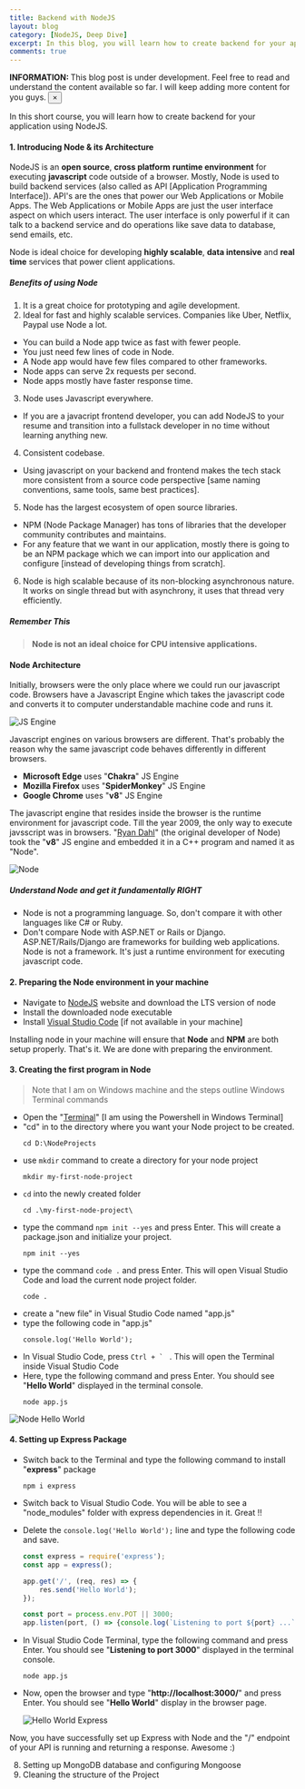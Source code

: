 ```yaml
---
title: Backend with NodeJS
layout: blog
category: [NodeJS, Deep Dive]
excerpt: In this blog, you will learn how to create backend for your application using NodeJS.
comments: true
---
```


<div class="alert alert-warning alert-dismissible fade show" role="alert">
  <strong>INFORMATION: </strong> This blog post is under development. Feel free to read and understand the content available so far. I will keep adding more content for you guys.
  <button type="button" class="close" data-dismiss="alert" aria-label="Close">
    <span aria-hidden="true">&times;</span>
  </button>
</div>

In this short course, you will learn how to create backend for your application using NodeJS.

#### 1. Introducing Node & its Architecture

NodeJS is an **open source**, **cross platform** **runtime environment** for executing **javascript** code outside of a browser. Mostly, Node is used to build backend services (also called as API [Application Programming Interface]). API's are the ones that power our Web Applications or Mobile Apps. The Web Applications or Mobile Apps are just the user interface aspect on which users interact. The user interface is only powerful if it can talk to a backend service and do operations like save data to database, send emails, etc.

Node is ideal choice for developing **highly scalable**, **data intensive** and **real time** services that power client applications.

##### Benefits of using Node

1. It is a great choice for prototyping and agile development.
2. Ideal for fast and highly scalable services. Companies like Uber, Netflix, Paypal use Node a lot.
  - You can build a Node app twice as fast with fewer people.
  - You just need few lines of code in Node.
  - A Node app would have few files compared to other frameworks.
  - Node apps can serve 2x requests per second.
  - Node apps mostly have faster response time.

3. Node uses Javascript everywhere.
  - If you are a javacript frontend developer, you can add NodeJS to your resume and transition into a fullstack developer in no time without learning anything new.

4. Consistent codebase.
  - Using javascript on your backend and frontend makes the tech stack more consistent from a source code perspective [same naming conventions, same tools, same best practices].
5. Node has the largest ecosystem of open source libraries.
  - NPM (Node Package Manager) has tons of libraries that the developer community contributes and maintains.
  - For any feature that we want in our application, mostly there is going to be an NPM package which we can import into our application and configure [instead of developing things from scratch].
6. Node is high scalable because of its non-blocking asynchronous nature. It works on single thread but with asynchrony, it uses that thread very efficiently.

##### Remember This
> **Node is not an ideal choice for CPU intensive applications.**

#### Node Architecture
Initially, browsers were the only place where we could run our javascript code. Browsers have a Javascript Engine which takes the javascript code and converts it to computer understandable machine code and runs it.

![JS Engine](https://abhisheksubbusite.s3-ap-southeast-1.amazonaws.com/images/jsEngine.PNG)

Javascript engines on various browsers are different. That's probably the reason why the same javascript code behaves differently in different browsers.
- **Microsoft Edge** uses "**Chakra**" JS Engine
- **Mozilla Firefox** uses "**SpiderMonkey**" JS Engine
- **Google Chrome** uses "**v8**" JS Engine

The javascript engine that resides inside the browser is the runtime environment for javascript code. Till the year 2009, the only way to execute javsscript was in browsers. "[Ryan Dahl](https://en.wikipedia.org/wiki/Ryan_Dahl)" (the original developer of Node) took the "**v8**" JS engine and embedded it in a C++ program and named it as "Node".

![Node](https://abhisheksubbusite.s3-ap-southeast-1.amazonaws.com/images/node.PNG)

##### Understand Node and get it fundamentally RIGHT
- Node is not a programming language. So, don't compare it with other languages like C# or Ruby.
- Don't compare Node with ASP.NET or Rails or Django. ASP.NET/Rails/Django are frameworks for building web applications. Node is not a framework. It's just a runtime environment for executing javascript code.

#### 2. Preparing the Node environment in your machine
- Navigate to [NodeJS](https://nodejs.org/en/) website and download the LTS version of node
- Install the downloaded node executable
- Install [Visual Studio Code](https://code.visualstudio.com) [if not available in your machine]

Installing node in your machine will ensure that **Node** and **NPM** are both setup properly.
That's it. We are done with preparing the environment.

#### 3. Creating the first program in Node
> Note that I am on Windows machine and the steps outline Windows Terminal commands

- Open the "[Terminal](https://www.microsoft.com/en-us/p/windows-terminal-preview/9n0dx20hk701?activetab=pivot:overviewtab)" [I am using the Powershell in Windows Terminal]
- "cd" in to the directory where you want your Node project to be created.
  ```console
  cd D:\NodeProjects
  ```
- use `mkdir` command to create a directory for your node project
  ```console
  mkdir my-first-node-project
  ```
- `cd` into the newly created folder
  ```console
  cd .\my-first-node-project\
  ```
- type the command `npm init --yes` and press Enter. This will create a package.json and initialize your project.
  ```console
  npm init --yes
  ```
- type the command `code .` and press Enter. This will open Visual Studio Code and load the current node project folder.
  ```console
  code .
  ```
- create a "new file" in Visual Studio Code named "app.js"
- type the following code in "app.js"
  ```console
  console.log('Hello World');
  ```
- In Visual Studio Code, press ```Ctrl + ` ``` . This will open the Terminal inside Visual Studio Code
- Here, type the following command and press Enter. You should see "**Hello World**" displayed in the terminal console.
  ```console
  node app.js
  ```
![Node Hello World](https://abhisheksubbusite.s3-ap-southeast-1.amazonaws.com/images/node-hello-world.PNG)

#### 4. Setting up Express Package
- Switch back to the Terminal and type the following command to install "**express**" package
  ```console
  npm i express
  ```
- Switch back to Visual Studio Code. You will be able to see a "node_modules" folder with express dependencies in it. Great !!
- Delete the `console.log('Hello World');` line and type the following code and save.
  ```javascript
  const express = require('express');
  const app = express();

  app.get('/', (req, res) => {
      res.send('Hello World');
  });

  const port = process.env.POT || 3000;
  app.listen(port, () => {console.log(`Listening to port ${port} ...`)});
  ```
- In Visual Studio Code Terminal, type the following command and press Enter. You should see "**Listening to port 3000**" displayed in the terminal console.
  ```console
  node app.js
  ```
- Now, open the browser and type "**http://localhost:3000/**" and press Enter. You should see "**Hello World**" display in the browser page.

  ![Hello World Express](https://abhisheksubbusite.s3-ap-southeast-1.amazonaws.com/images/hello-world-express.PNG)

Now, you have successfully set up Express with Node and the "/" endpoint of your API is running and returning a response. Awesome :)

8. Setting up MongoDB database and configuring Mongoose
9. Cleaning the structure of the Project
